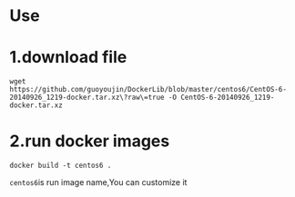 # Use
# 1.download file

```shell
wget https://github.com/guoyoujin/DockerLib/blob/master/centos6/CentOS-6-20140926_1219-docker.tar.xz\?raw\=true -O CentOS-6-20140926_1219-docker.tar.xz
```

# 2.run docker images
```shell
docker build -t centos6 .
```

`centos6`is run image name,You can customize it

